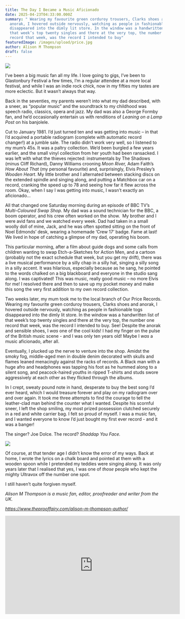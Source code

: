 ```yaml
---
title: The Day I Became a Music Aficionado
date: 2025-04-23T04:33:00.000Z
summary: " Wearing my favourite green corduroy trousers, Clarks shoes and
  anorak, I hovered outside nervously, watching as people in fashionable togs
  disappeared into the dimly lit store. In the window was a handwritten list of
  that week’s top twenty singles and there at the very top, the number one
  record that week, was the record I intended to buy"
featuredImage: /images/upload/price.jpg
author: Alison M Thompson
draft: false
---
```

![](/images/upload/price.jpg)

I’ve been a big music fan all my life. I love going to gigs, I’ve been to Glastonbury Festival a few times, I’m a regular attendee at a more local festival, and while I was an indie rock chick, now in my fifties my tastes are more eclectic. But it wasn’t always that way.

Back in the seventies, my parents weren’t into what my dad described, with a sneer, as “popular music” and the soundtrack to my childhood was speech radio, classics, opera and jazz. My dad was also a George Formby fan, and he’d occasionally entertain us with renditions of *Leaning on a Lamp Post* on his banjolele.

Cut to January 1981. I’d just turned ten and was getting into music – in that I’d acquired a portable radiogram (complete with automatic record changer!) at a jumble sale. The radio didn’t work very well, so I listened to my mum’s 45s. It was a paltry collection. We’d been burgled a few years earlier, and the small vinyl collection from her youth had been ransacked. I was left with what the thieves rejected: instrumentals by The Shadows (minus Cliff Richard), Danny Williams crooning *Moon River,* Adam Faith’s *How About That* (my personal favourite) and, surprisingly, Elvis Presley’s *Wooden Heart*. My little brother and I alternated between stacking discs on the extended spindle and singing along, and putting a Matchbox car on a record, cranking the speed up to 78 and seeing how far it flew across the room. Okay, when I say I was getting into music, I wasn’t exactly an aficionado…

All that changed one Saturday morning during an episode of BBC TV’s *Multi-Coloured Swap Shop*. My dad was a sound technician for the BBC, a boom operator, and his crew often worked on the show.  My brother and I were avid fans and we watched every week. Dad had taken in a small woolly doll of mine, Jack, and he was often spotted sitting on the front of Noel Edmonds’ desk, wearing a homemade ‘Crew 17’ badge. Fame at last! We lived in hope of catching a glimpse of my dad, operating his boom.

This particular morning, after a film about guide dogs and some calls from children wanting to swap Etch-a-Sketches for Action Men, and a cartoon (probably not the exact schedule that week, but you get my drift), there was a live musical performance by a silly chap in a silly hat, singing a silly song in a silly accent. It was hilarious, especially because as he sang, he pointed to the words chalked on a big blackboard and everyone in the studio sang along. I was captivated! This was music, really good music – no more Elvis for me! I resolved there and then to save up my pocket money and make this song the very first addition to my own record collection.

Two weeks later, my mum took me to the local branch of Our Price Records. Wearing my favourite green corduroy trousers, Clarks shoes and anorak, I hovered outside nervously, watching as people in fashionable togs disappeared into the dimly lit store. In the window was a handwritten list of that week’s top twenty singles and there at the very top, the number one record that week, was the record I intended to buy. See! Despite the anorak and sensible shoes, I *was* one of the cool kids! I had my finger on the pulse of the British music scene - and I was only ten years old! Maybe I *was* a music aficionado, after all.

Eventually, I plucked up the nerve to venture into the shop. Amidst the smoky fog, middle-aged men in double denim decorated with skulls and flames leaned menacingly against the racks of records. A Black man with a huge afro and headphones was tapping his foot as he hummed along to a silent song, and peacock-haired youths in ripped T-shirts and studs swore aggressively at each other as they flicked through the albums.

In I crept, sweaty pound note in hand, desperate to buy the best song I’d ever heard, which I would treasure forever and play on my radiogram over and over again. It took me three attempts to find the courage to tell the leather-clad man behind the counter what I wanted. Despite his scornful sneer, I left the shop smiling, my most prized possession clutched securely in a red and white carrier bag. I felt so proud of myself. I was a music fan, and I wanted everyone to know I’d just bought my first ever record - and it was a banger!

The singer? Joe Dolce. The record? *Shaddap You Face.*

![](/images/upload/docle.jpg)

Of course, at that tender age I didn’t know the error of my ways. Back at home, I wrote the lyrics on a chalk board and pointed at them with a wooden spoon while I pretended my teddies were singing along. It was only years later that I realised that yes, I was one of *those* people who kept the mighty Ultravox off the number one spot.

I still haven’t quite forgiven myself. 

*Alison M Thompson is a music fan, editor, proofreader and writer from the UK.*

*<https://www.theprooffairy.com/alison-m-thompson-author/>*

*[<iframe width="560" height="315" src="https://www.youtube.com/embed/sFacWGBJ_cs?si=2Hm9AKXn7a0hsB8V" title="YouTube video player" frameborder="0" allow="accelerometer; autoplay; clipboard-write; encrypted-media; gyroscope; picture-in-picture; web-share" referrerpolicy="strict-origin-when-cross-origin" allowfullscreen></iframe>](https://www.theprooffairy.com/alison-m-thompson-author/)*

